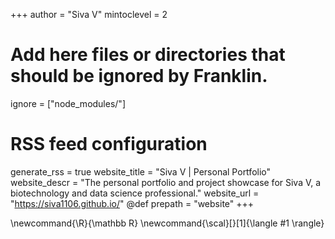 +++
author = "Siva V"
mintoclevel = 2

# Add here files or directories that should be ignored by Franklin.
ignore = ["node_modules/"]

# RSS feed configuration
generate_rss = true
website_title = "Siva V | Personal Portfolio"
website_descr = "The personal portfolio and project showcase for Siva V, a biotechnology and data science professional."
website_url   = "https://siva1106.github.io/"
@def prepath = "website"
+++

<!-- Add global latex commands below -->
\newcommand{\R}{\mathbb R}
\newcommand{\scal}[}[1]{\langle #1 \rangle}